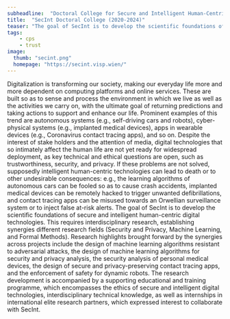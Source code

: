 ```yaml
---
subheadline:  "Doctoral College for Secure and Intelligent Human-Centric Digital Technologies"
title:  "SecInt Doctoral College (2020-2024)"
teaser: "The goal of SecInt is to develop the scientific foundations of secure and intelligent human-centric digital technologies. This requires interdisciplinary research, establishing synergies different research fields (Security and Privacy, Machine Learning, and Formal Methods)."
tags:
    - cps
    - trust
image:
  thumb: "secint.png"
  homepage: "https://secint.visp.wien/"
---
```


<!--more-->

Digitalization is transforming our society, making our everyday life more and more dependent on computing platforms and online services. These are built so as to sense and process the environment in which we live as well as the activities we carry on, with the ultimate goal of returning predictions and taking actions to support and enhance our life. Prominent examples of this trend are autonomous systems (e.g., self-driving cars and robots), cyber-physical systems (e.g., implanted medical devices), apps in wearable devices (e.g., Coronavirus contact tracing apps), and so on. Despite the interest of stake holders and the attention of media, digital technologies that so intimately affect the human life are not yet ready for widespread deployment, as key technical and ethical questions are open, such as trustworthiness, security, and privacy. If these problems are not solved, supposedly intelligent human-centric technologies can lead to death or to other undesirable consequences: e.g., the learning algorithms of autonomous cars can be fooled so as to cause crash accidents, implanted medical devices can be remotely hacked to trigger unwanted defibrillations, and contact tracing apps can be misused towards an Orwellian surveillance system or to inject false at-risk alerts. The goal of SecInt is to develop the scientific foundations of secure and intelligent human-centric digital technologies. This requires interdisciplinary research, establishing synergies different research fields (Security and Privacy, Machine Learning, and Formal Methods). Research highlights brought forward by the synergies across projects include the design of machine learning algorithms resistant to adversarial attacks, the design of machine learning algorithms for security and privacy analysis, the security analysis of personal medical devices, the design of secure and privacy-preserving contact tracing apps, and the enforcement of safety for dynamic robots. The research development is accompanied by a supporting educational and training programme, which encompasses the ethics of secure and intelligent digital technologies, interdisciplinary technical knowledge, as well as internships in international elite research partners, which expressed interest to collaborate with SecInt. 
